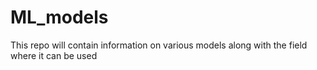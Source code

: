 # ML_models
This repo will contain information on various models along with the field where it can be used
